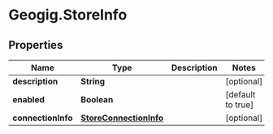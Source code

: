 # Geogig.StoreInfo

## Properties
Name | Type | Description | Notes
------------ | ------------- | ------------- | -------------
**description** | **String** |  | [optional] 
**enabled** | **Boolean** |  | [default to true]
**connectionInfo** | [**StoreConnectionInfo**](StoreConnectionInfo.md) |  | [optional] 


